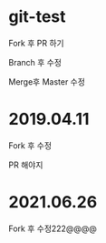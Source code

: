 # git-test

Fork 후 PR 하기

Branch 후 수정

Merge후 Master 수정


# 2019.04.11

Fork 후 수정

PR 해야지

# 2021.06.26

Fork 후 수정222@@@@
